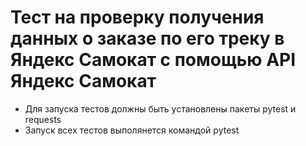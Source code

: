 ﻿# Тест на проверку получения данных о заказе по его треку в Яндекс Самокат с помощью API Яндекс Самокат

- Для запуска тестов должны быть установлены пакеты pytest и requests
- Запуск всех тестов выполянется командой pytest
